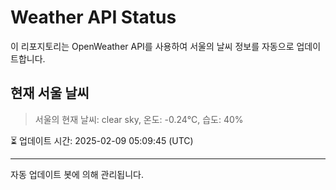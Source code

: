 
# Weather API Status

이 리포지토리는 OpenWeather API를 사용하여 서울의 날씨 정보를 자동으로 업데이트합니다.

## 현재 서울 날씨
> 서울의 현재 날씨: clear sky, 온도: -0.24°C, 습도: 40%

⏳ 업데이트 시간: 2025-02-09 05:09:45 (UTC)

---
자동 업데이트 봇에 의해 관리됩니다.
